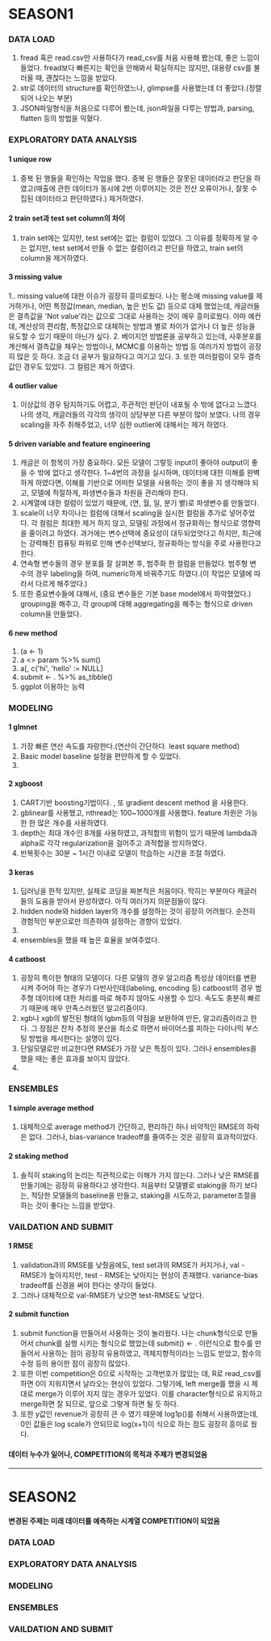# SEASON1
### DATA LOAD
1. fread 혹은 read.csv만 사용하다가 read_csv를 처음 사용해 봤는데, 좋은 느낌이 들었다. fread보다 빠른지는 확인을 안해봐서 확실하지는 않지만, 대용량 csv를 불러올 때, 괜찮다는 느낌을 받았다.
2. str로 데이터의 structure를 확인하였느나, glimpse를 사용했는데 더 좋았다.(정렬되어 나오는 부분)
3. JSON파일형식을 처음으로 다루어 봤는데, json파일을 다루는 방법과, parsing, flatten 등의 방법을 익혔다.

### EXPLORATORY DATA ANALYSIS
#### 1 unique row
1. 중복 된 행들을 확인하는 작업을 했다. 중복 된 행들은 잘못된 데이터라고 판단을 하였고(매출에 관한 데이터가 동시에 2번 이루어지는 것은 전산 오류이거나, 잘못 수집된 데이터라고 판단하였다.) 제거하였다.
#### 2 train set과 test set column의 차이
1. train set에는 있지만, test set에는 없는 컬럼이 있었다. 그 이유를 정확하게 알 수는 없지만, test set에서 만들 수 없는 컬럼이라고 판단을 하였고, train set의 column을 제거하였다.
#### 3 missing value
1.. missing value에 대한 이슈가 굉장히 흥미로웠다. 나는 평소에 missing value를 제거하거나, 어떤 특정값(mean, median, 높은 빈도 값) 등으로 대체 했었는데, 캐글러들은 결측값을 'Not value'라는 값으로 그대로 사용하는 것이 매우 흥미로웠다. 아마 예컨데, 계산상의 편리함, 특정값으로 대체하는 방법과 별로 차이가 없거나 더 높은 성능을 유도할 수 있기 때문이 아닌가 싶다.
2. 베이지안 방법론을 공부하고 있는데, 사후분포를 계산해서 결측값을 채우는 방법이나, MCMC를 이용하는 방법 등 여러가지 방법이 굉장히 많은 듯 하다. 조금 더 공부가 필요하다고 여기고 있다.
3. 또한 여러컬럼이 모두 결측값인 경우도 있었다. 그 컬럼은 제거 하였다.
#### 4 outlier value
1. 이상값의 경우 탐지하기도 어렵고, 주관적인 판단이 내포될 수 밖에 없다고 느꼈다. 나의 생각, 캐글러들의 각각의 생각이 상당부분 다른 부분이 많이 보였다. 나의 경우 scaling을 자주 취해주었고, 너무 심한 outlier에 대해서는 제거 하였다.
#### 5 driven variable and feature engineering
1. 캐글은 이 항목이 가장 중요하다. 모든 모델이 그렇듯 input이 좋아야 output이 좋을 수 밖에 없다고 생각한다. 1~4번의 과정을 실시하며, 데이터에 대한 이해를 완벽하게 하였다면, 이해를 기반으로 어떠한 모델을 사용하는 것이 좋을 지 생각해야 되고, 모델에 적절하게, 파생변수들과 차원을 관리해야 한다.
2. 시계열에 대한 컬럼이 있었기 때문에, (연, 월, 일, 분기 별)로 파생변수를 만들었다.
3. scale이 너무 차이나는 컬럼에 대해서 scaling을 실시한 컬럼을 추가로 넣어주었다. 각 컬럼은 최대한 제거 하지 않고, 모델링 과정에서 정규화하는 형식으로 영향력을 줄이려고 하였다. 과거에는 변수선택에 중요성이 대두되었엇다고 하지만, 최근에는 강력해진 컴퓨팅 파워로 인해 변수선택보다, 정규화하는 방식을 주로 사용한다고 한다.
4. 연속형 변수들의 경우 분포를 잘 살펴본 후, 범주화 한 컬럼을 만들었다. 범주형 변수의 경우 labeling을 하여, numeric하게 바꿔주기도 하였다.(이 작업은 모델에 따라서 다르게 해주었다.)
5. 또한 중요변수들에 대해서, (중요 변수들은 기본 base model에서 파악했었다.) grouping을 해주고, 각 group에 대해 aggregating을 해주는 형식으로 driven column을 만들었다.
#### 6 new method
1. (a <- 1)
2. a <> param %>% sum()
3. a[, c('hi', 'hello' := NULL]
4. submit <- . %>% as_tibble()
5. ggplot 이용하는 능력

### MODELING
#### 1 glmnet
1. 가장 빠른 연산 속도를 자랑한다.(연산이 간단하다. least square method)
2. Basic model baseline 설정을 편안하게 할 수 있었다.
3. 
#### 2 xgboost
1. CART기반 boosting기법이다. , 또 gradient descent method 을 사용한다.
2. gblinear를 사용했고, nthread는 100~1000개를 사용했다. feature 차원은 가능한 한 많은 개수를 사용하였다.
3. depth는 최대 개수인 8개를 사용하였고, 과적합의 위험이 있기 때문에 lambda과 alpha로 각각 regularization을 걸어주고 과적합을 방지하였다.
4. 반복횟수는 30분 ~ 1시간 이내로 모델이 학습하는 시간을 조절 하였다.
#### 3 keras
1. 딥러닝을 한적 있지만, 실제로 코딩을 짜본적은 처음이다. 막히는 부분마다 캐글러들의 도움을 받아서 완성하였다. 아직 여러가지 의문점들이 많다.
2. hidden node와 hidden layer의 개수를 설정하는 것이 굉장히 어려웠다. 순전히 경험적인 부분으로만 의존하여 설정하는 경향이 있었다.
3. 
4. ensembles을 했을 때 높은 효율을 보여주었다.
#### 4 catboost
1. 굉장히 특이한 형태의 모델이다. 다른 모델의 경우 알고리즘 특성상 데이터를 변환 시켜 주어야 하는 경우가 다반사인데(labeling, encoding 등) catboost의 경우 범주형 데이터에 대한 처리를 따로 해주지 않아도 사용할 수 있다. 속도도 충분히 빠르기 때문에 매우 만족스러웠던 알고리즘이다.
2. xgb나 xgb의 발전된 형태의 lgbm등의 약점을 보완하여 만든, 알고리즘이라고 한다. 그 장점은 잔차 추정의 분산을 최소로 하면서 바이어스를 피하는  다이나믹 부스팅 방법을 제시한다는 설명이 있다.
3. 단일모델로만 비교한다면 RMSE가 가장 낮은 특징이 있다. 그러나 ensembles을 했을 때는 좋은 효과를 보이지 않았다.
4. 

### ENSEMBLES
#### 1 simple average method
1. 대체적으로 average method가 간단하고, 편리하긴 하나 비약적인 RMSE의 하락은 없다. 그러나, bias-variance tradeoff를 줄여주는 것은 굉장히 효과적이었다.
#### 2 staking method
1. 솔직히 staking의 논리는 직관적으로는 이해가 가지 않는다. 그러나 낮은 RMSE를 만들기에는 굉장히 유용하다고 생각한다. 처음부터 모델별로 staking을 하기 보다는, 적당한 모델들의 baseline을 만들고, staking을 시도하고, parameter조절을 하는 것이 좋다는 느낌을 받았다.

### VAILDATION AND SUBMIT
#### 1 RMSE
1. validation과의 RMSE를 낮췄음에도, test set과의 RMSE가 커지거나, val - RMSE가 높아지지만, test - RMSE는 낮아지는 현상이 존재했다. variance-bias tradeoff를 신경을 써야 한다는 생각이 들었다.
2. 그러나 대체적으로 val-RMSE가 낮으면 test-RMSE도 낮았다.
#### 2 submit function
1. submit function을 만들어서 사용하는 것이 놀라웠다. 나는 chunk형식으로 만들어서 chunk를 실행 시키는 형식으로 했었는데 submit() <- . 이런식으로 함수를 만들어서 사용하는 점이 굉장히 유용하였고, 객체지향적이라는 느낌도 받았고, 함수의 수정 등의 용이한 점이 굉장히 많았다.
2. 또한 이번 competition은 0으로 시작하는 고객번호가 많았는 데, R로 read_csv를 하면 0이 지워지면서 날라오는 현상이 있었다. 그렇기에, left merge를 했을 시 제대로 merge가 이루어 지지 않는 경우가 있었다. 이를 character형식으로 유지하고 merge하면 잘 되므로, 앞으로 그렇게 하면 될 듯 하다.
3. 또한 y값인 revenue가 굉장히 큰 수 였기 때문에 log1p()를 취해서 사용하였는데, 0인 값들은 log scale가 안되므로 log(x+1)이 식으로 하는 점도 굉장히 흥미로 웠다.

#### 데이터 누수가 일어나, COMPETITION의 목적과 주제가 변경되었음

----
# SEASON2
#### 변경된 주제는 미래 데이터를 예측하는 시계열 COMPETITION이 되었음
### DATA LOAD

### EXPLORATORY DATA ANALYSIS

### MODELING

### ENSEMBLES

### VAILDATION AND SUBMIT
